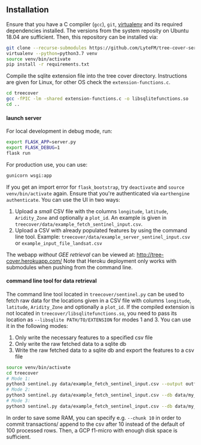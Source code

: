 ## Installation
Ensure that you have a C compiler (`gcc`), `git`, [virtualenv](https://virtualenv.pypa.io/en/stable/) and its required dependencies installed. The versions from the system reposity on Ubuntu 18.04 are sufficient. Then, this repository can be installed via:

```bash
git clone --recurse-submodules https://github.com/LyteFM/tree-cover-server.git
virtualenv --python=python3.7 venv
source venv/bin/activate
pip install -r requirements.txt
```

Compile the sqlite extension file into the tree cover directory. Instructions are given for Linux, for other OS check the `extension-functions.c`.
``` bash
cd treecover
gcc -fPIC -lm -shared extension-functions.c -o libsqlitefunctions.so
cd ..
```

#### launch server
For local development in debug mode, run:
```bash
export FLASK_APP=server.py
export FLASK_DEBUG=1
flask run
```

For production use, you can use:
```bash
gunicorn wsgi:app
```

If you get an import error for `flask_bootstrap`, try `deactivate` and `source venv/bin/activate` again. Ensure that you're
authenticated via `earthengine authenticate`. You can use the UI in two ways:
1. Upload a _small_ CSV file with the columns `longitude`, `latitude`, `Aridity_Zone` and optionally a `plot_id`. An example is given in `treecover/data/example_fetch_sentinel_input.csv`.
2. Upload a CSV with already populated features by using the command line tool. Example: `treecover/data/example_server_sentinel_input.csv` or `example_input_file_landsat.csv`

The webapp _without GEE retrieval_ can be viewed at: http://tree-cover.herokuapp.com/
Note that Heroku deployment only works with submodules when pushing from the command line.


#### command line tool for data retrieval
The command line tool located in `treecover/sentinel.py` can be used to fetch raw data for the locations given in a CSV file with columns `longitude`, `latitude`, `Aridity_Zone` and optionally a `plot_id`.
If the compiled extension is not located in `treecover/libsqlitefunctions.so`, you need to pass its location as `--libsqlite PATH/TO/EXTENSION` for modes 1 and 3.
You can use it in the following modes:
1. Only write the necessary features to a specified csv file
2. Only write the raw fetched data to a sqlite db
3. Write the raw fetched data to a sqlite db and export the features to a csv file

```bash
source venv/bin/activate
cd treecover
# Mode 1:
python3 sentinel.py data/example_fetch_sentinel_input.csv --output outfile_1.csv
# Mode 2:
python3 sentinel.py data/example_fetch_sentinel_input.csv --db data/my_small_test.db
# Mode 3:
python3 sentinel.py data/example_fetch_sentinel_input.csv --db data/my_small_test.db --output my_small_outfile.csv
```

In order to save some RAM, you can specify e.g. `--chunk 10` in order to commit transactions/ append to the csv after 10 instead of the default of 100 processed rows.
Then, a GCP f1-micro with enough disk space is sufficient.

